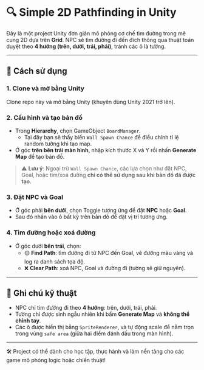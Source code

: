 # 🔍 Simple 2D Pathfinding in Unity

Đây là một project Unity đơn giản mô phỏng cơ chế tìm đường trong mê cung 2D dựa trên **Grid**. NPC sẽ tìm đường đi đến đích thông qua thuật toán duyệt theo **4 hướng (trên, dưới, trái, phải)**, tránh các ô là tường.

---

## 🚀 Cách sử dụng

### 1. Clone và mở bằng Unity
Clone repo này và mở bằng Unity (khuyên dùng Unity 2021 trở lên).

### 2. Cấu hình và tạo bản đồ
- Trong **Hierarchy**, chọn GameObject `BoardManager`.
  - Tại đây bạn sẽ thấy biến `Wall Spawn Chance` để điều chỉnh tỉ lệ random tường khi tạo map.
- Ở góc **trên bên trái màn hình**, nhập kích thước X và Y rồi nhấn **Generate Map** để tạo bản đồ.

> ⚠️ **Lưu ý**: Ngoại trừ `Wall Spawn Chance`, các lựa chọn như đặt NPC, Goal, hoặc tìm/xoá đường **chỉ có thể sử dụng sau khi bản đồ đã được tạo**.

### 3. Đặt NPC và Goal
- Ở góc phải **bên dưới**, chọn Toggle tương ứng để đặt **NPC** hoặc **Goal**.
- Sau đó nhấn vào ô bất kỳ trên bản đồ để đặt vị trí tương ứng.

### 4. Tìm đường hoặc xoá đường
- Ở góc dưới **bên trái**, chọn:
  - 🟡 **Find Path**: tìm đường đi từ NPC đến Goal, vẽ đường màu vàng và log ra danh sách tọa độ.
  - ❌ **Clear Path**: xoá NPC, Goal và đường đi (tường sẽ giữ nguyên).

---

## 📌 Ghi chú kỹ thuật

- NPC chỉ tìm đường đi theo **4 hướng**: trên, dưới, trái, phải.
- Tường chỉ được sinh ngẫu nhiên khi bấm **Generate Map** và **không thể chỉnh tay**.
- Các ô được hiển thị bằng `SpriteRenderer`, và tự động scale để nằm trọn trong vùng `safe area` (giữa hai điểm đánh dấu trong màn hình).

---

🛠️ Project có thể dành cho học tập, thực hành và làm nền tảng cho các game mô phỏng logic hoặc chiến thuật!

